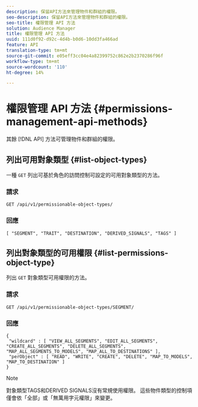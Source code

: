 ```yaml
---
description: 保留API方法來管理物件和群組的權限。
seo-description: 保留API方法來管理物件和群組的權限。
seo-title: 權限管理 API 方法
solution: Audience Manager
title: 權限管理 API 方法
uuid: 111d0f92-d92c-4d4b-b0d6-10dd3fa466ad
feature: API
translation-type: tm+mt
source-git-commit: e05eff3cc04e4a82399752c862e2b2370286f96f
workflow-type: tm+mt
source-wordcount: '110'
ht-degree: 14%

---
```



# 權限管理 API 方法 {#permissions-management-api-methods}

其餘 [!DNL API] 方法可管理物件和群組的權限。

<!-- c_rest_api_perm_man.xml -->

## 列出可用對象類型 {#list-object-types}

一種 `GET` 列出可基於角色的訪問控制可設定的可用對象類型的方法。

<!-- r_rest_api_perm_list.xml -->

### 請求

`GET /api/v1/permissionable-object-types/`

### 回應

```
[ "SEGMENT", "TRAIT", "DESTINATION", "DERIVED_SIGNALS", "TAGS" ]
```

## 列出對象類型的可用權限 {#list-permissions-object-type}

列出 `GET` 對象類型可用權限的方法。

<!-- r_rest_api_perm_list_perms.xml -->

### 請求

`GET /api/v1/permissionable-object-types/SEGMENT/`

### 回應

```
{ 
 "wildcard" : [ "VIEW_ALL_SEGMENTS", "EDIT_ALL_SEGMENTS", "CREATE_ALL_SEGMENTS", "DELETE_ALL_SEGMENTS", "MAP_ALL_SEGMENTS_TO_MODELS", "MAP_ALL_TO_DESTINATIONS" ], 
 "perObject" : [ "READ", "WRITE", "CREATE", "DELETE", "MAP_TO_MODELS", "MAP_TO_DESTINATION" ]
}
```

>[!NOTE]
>
>對象類型TAGS和DERIVED SIGNALS沒有常規使用權限。 這些物件類型的控制項僅會依「全部」或「無萬用字元權限」來變更。